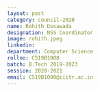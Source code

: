 ```yaml
---
layout: post
category: council-2020
name: Rohith Dosawada
designation: NSS Coordinator
image: rohith.jpeg
linkedin:
department: Computer Science
rollno: CS19B1008
batch: B.Tech 2019-2023
session: 2020-2021
email: CS19B1008@iiitr.ac.in
---
```


<!-- @format -->
